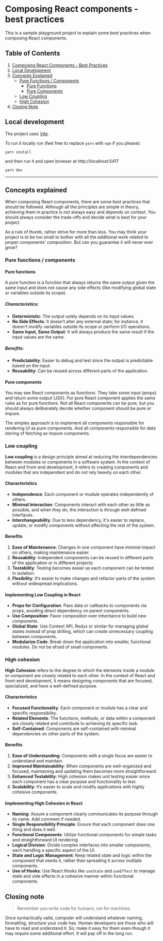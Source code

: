 # Composing React components - best practices

This is a sample playground project to explain some best practices when composing React components.

## Table of Contents

1. [Composing React Components - Best Practices](#composing-react-components---best-practices)
2. [Local Development](#local-development)
3. [Concepts Explained](#concepts-explained)
    - [Pure Functions / Components](#pure-functions--components)
        - [Pure Functions](#pure-functions)
        - [Pure Components](#pure-components)
    - [Low Coupling](#low-coupling)
    - [High Cohesion](#high-cohesion)
4. [Closing Note](#closing-note)


## Local development
The project uses [Vite](https://vitejs.dev).

To run it locally run (feel free to replace `yarn` with `npm` if you please):

```bash
yarn install
```

and then run it and open browser at http://localhost:5417

```bash
yarn dev
```

---

## Concepts explained
When composing React components, there are some best practices that should be followed.
Although all the principles are simple in theory, achieving them in practice is not always easy and depends on context. 
You should always consider the trade-offs and decide what is best for your project. 

As a rule of thumb, rather strive for more than less. You may think your project is to be too small to bother with
all the additional work related to proper components' composition. But can you guarantee it will never ever grow?   


### Pure functions / components
#### Pure functions
A pure function is a function that always returns the same output given the same input and does not cause any side effects (like modifying global state or variables outside its scope).

##### Characteristics:
- **Deterministic**: The output solely depends on its input values.
- **No Side Effects**: It doesn’t alter any external state; for instance, it doesn't modify variables outside its scope or perform I/O operations.
- **Same Input, Same Output**: It will always produce the same result if the input values are the same.

##### Benefits:
- **Predictability**: Easier to debug and test since the output is predictable based on the input.
- **Reusability**: Can be reused across different parts of the application.

#### Pure components
You may see React components as functions. They take some input (props) and return some output (JSX). 
For pure React component applies the same rules as for pure functions. Not all React components can be pure, 
but you should always deliberately decide whether component should be pure or impure. 

The simples approach is to implement all components responsible for rendering UI as pure components. And all components 
responsible for data storing of fetching as impure components.

### Low coupling
**Low coupling** is a design principle aimed at reducing the interdependencies between modules or components in a software system. In the context of React and front-end development, it refers to creating components and modules that are independent and do not rely heavily on each other.

#### Characteristics

- **Independence**: Each component or module operates independently of others.
- **Minimal Interaction**: Components interact with each other as little as possible, and when they do, the interaction is through well-defined interfaces.
- **Interchangeability**: Due to less dependency, it's easier to replace, update, or modify components without affecting the rest of the system.

#### Benefits

1. **Ease of Maintenance**: Changes in one component have minimal impact on others, making maintenance easier.
2. **Reusability**: Independent components can be reused in different parts of the application or in different projects.
3. **Testability**: Testing becomes easier as each component can be tested in isolation.
4. **Flexibility**: It’s easier to make changes and refactor parts of the system without widespread implications.

#### Implementing Low Coupling in React

- **Props for Configuration**: Pass data or callbacks to components via props, avoiding direct dependency on parent components.
- **Use Composition**: Favor composition over inheritance to build new components.
- **Global State**: Use Context API, Redux or similar for managing global states instead of prop drilling, which can create unnecessary coupling between components.
- **Modularize Code**: Break down the application into smaller, functional modules. Do not be afraid of small components.


### High cohesion

**High Cohesion** refers to the degree to which the elements inside a module or component are closely related to each other. In the context of React and front-end development, it means designing components that are focused, specialized, and have a well-defined purpose.

#### Characteristics

- **Focused Functionality**: Each component or module has a clear and specific responsibility.
- **Related Elements**: The functions, methods, or data within a component are closely related and contribute to achieving its specific task.
- **Self-Contained**: Components are self-contained with minimal dependencies on other parts of the system.

#### Benefits

1. **Ease of Understanding**: Components with a single focus are easier to understand and maintain.
2. **Improved Maintainability**: When components are well-organized and focused, maintaining and updating them becomes more straightforward.
3. **Enhanced Testability**: High cohesion makes unit testing easier since each component has a clear purpose and functionality to test.
4. **Scalability**: It’s easier to scale and modify applications with highly cohesive components.

#### Implementing High Cohesion in React

- **Naming**: Assure a component clearly communicates its purpose through its name. Add comment if needed.
- **Single Responsibility Principle**: Ensure that each component does one thing and does it well.
- **Functional Components**: Utilize functional components for simple tasks and straightforward UI rendering.
- **Logical Division**: Divide complex interfaces into smaller components, each handling a specific aspect of the UI.
- **State and Logic Management**: Keep related state and logic within the component that needs it, rather than spreading it across multiple components.
- **Use of Hooks**: Use React Hooks like `useState` and `useEffect` to manage state and side effects in a cohesive manner within functional components.

## Closing note
> Remember you write code for humans, not for machines.

Once syntactically valid, computer will understand whatever naming, formatting, structure your code has. Human developers
are those who will have to read and understand it. So, make it easy for them even-though it may require some additional effort. 
It will pay off in the long run.

